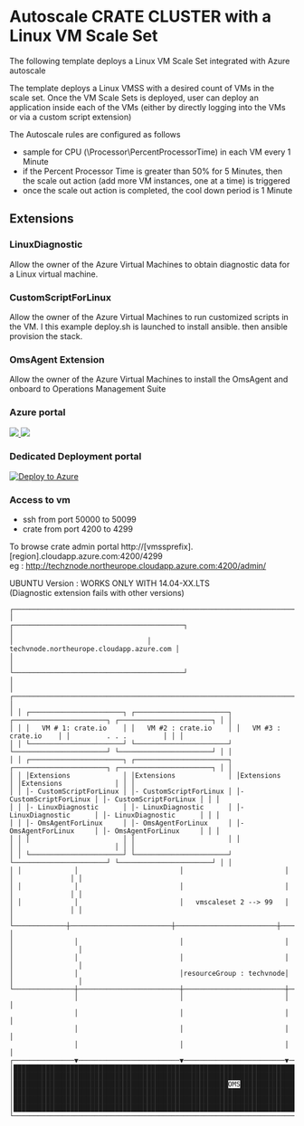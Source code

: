 
# Autoscale CRATE CLUSTER with a Linux VM Scale Set  

The following template deploys a Linux VM Scale Set integrated with Azure autoscale  

The template deploys a Linux VMSS with a desired count of VMs in the scale set. Once the VM Scale Sets is deployed, user can deploy an application inside each of the VMs (either by directly logging into the VMs or via a custom script extension)  

The Autoscale rules are configured as follows  
- sample for CPU (\\Processor\\PercentProcessorTime) in each VM every 1 Minute  
- if the Percent Processor Time is greater than 50% for 5 Minutes, then the scale out action (add more VM instances, one at a time) is triggered
- once the scale out action is completed, the cool down period is 1 Minute  

## Extensions  

### LinuxDiagnostic  

Allow the owner of the Azure Virtual Machines to obtain diagnostic data for a Linux virtual machine.  

### CustomScriptForLinux

Allow the owner of the Azure Virtual Machines to run customized scripts in the VM.
I this example deploy.sh is launched to install ansible. then ansible provision the stack.    

### OmsAgent Extension 

Allow the owner of the Azure Virtual Machines to install the OmsAgent and onboard to Operations Management Suite

  

### Azure portal  

<a href="https://portal.azure.com/#create/Microsoft.Template/uri/https%3A%2F%2Fraw.githubusercontent.com%2Fherveleclerc%2FTechDaysCampDemo%2Fmaster%2Fubuntu-vmss%2Fazuredeploy.json" target="_blank">
    <img src="http://azuredeploy.net/deploybutton.png"/>
</a>
<a href="http://armviz.io/#/?load=https%3A%2F%2Fraw.githubusercontent.com%2Fherveleclerc%2FTechDaysCampDemo%2Fmaster%2Fubuntu-vmss%2Fazuredeploy.json" target="_blank">
    <img src="http://armviz.io/visualizebutton.png"/>
</a>


### Dedicated Deployment portal  

[![Deploy to Azure](http://azuredeploy.net/deploybutton.png)](https://azuredeploy.net/)  


### Access to vm
- ssh   from port 50000 to 50099  
- crate from port 4200  to 4299  

To browse crate admin portal http://[vmssprefix].[region].cloudapp.azure.com:4200/4299  
eg :  http://techznode.northeurope.cloudapp.azure.com:4200/admin/  

UBUNTU Version  : WORKS ONLY WITH 14.04-XX.LTS  
(Diagnostic extension fails with other versions)


    ┌─────────────────────────────────────────────────────────────────────────────────────────────────────────────┐
    │                                 ┌──────────────────────────────────────────┐                                │
    │                                 │ techvnode.northeurope.cloudapp.azure.com │                                │
    │                                 └──────────────────────────────────────────┘                                │
    │ ┌─────────────────────────────────────────────────────────────────────────────────────────────────────────┐ │
    │ │ ┌───────────────────────┐ ┌───────────────────────┐ ┌───────────────────────┐ ┌───────────────────────┐ │ │
    │ │ │   VM # 1: crate.io    │ │   VM #2 : crate.io    │ │   VM #3 : crate.io    │ │         . . .         │ │ │
    │ │ └───────────────────────┘ └───────────────────────┘ └───────────────────────┘ └───────────────────────┘ │ │
    │ │ ┌───────────────────────┐ ┌───────────────────────┐ ┌───────────────────────┐ ┌───────────────────────┐ │ │
    │ │ │Extensions             │ │Extensions             │ │Extensions             │ │Extensions             │ │ │
    │ │ │- CustomScriptForLinux │ │- CustomScriptForLinux │ │- CustomScriptForLinux │ │- CustomScriptForLinux │ │ │
    │ │ │- LinuxDiagnostic      │ │- LinuxDiagnostic      │ │- LinuxDiagnostic      │ │- LinuxDiagnostic      │ │ │
    │ │ │- OmsAgentForLinux     │ │- OmsAgentForLinux     │ │- OmsAgentForLinux     │ │- OmsAgentForLinux     │ │ │
    │ │ │                       │ │                       │ │                       │ │                       │ │ │
    │ │ └───────────────────────┘ └───────────────────────┘ └───────────────────────┘ └───────────────────────┘ │ │
    │ │             │                         │                         │                        │              │ │
    │ │             │                         │                         │                        │              │ │
    │ │             │                         │   vmscaleset 2 --> 99   │                        │              │ │
    │ └─────────────┼─────────────────────────┼─────────────────────────┼────────────────────────┼──────────────┘ │
    │               │                         │                         │                        │                │
    │               │                         │                         │                        │                │
    │               │                         │resourceGroup : techvnode│                        │                │
    └───────────────┼─────────────────────────┼─────────────────────────┼────────────────────────┼────────────────┘
                    │                         │                         │                        │                 
                    │                         │                         │                        │                 
                    │                         │                         │                        │                 
                    │                         │                         │                        │                 
    ┌───────────────▼─────────────────────────▼─────────────────────────▼────────────────────────▼────────────────┐
    │█████████████████████████████████████████████████████████████████████████████████████████████████████████████│
    │█████████████████████████████████████████████████████████████████████████████████████████████████████████████│
    │█████████████████████████████████████████████████████OMS█████████████████████████████████████████████████████│
    │█████████████████████████████████████████████████████████████████████████████████████████████████████████████│
    │█████████████████████████████████████████████████████████████████████████████████████████████████████████████│
    │█████████████████████████████████████████████████████████████████████████████████████████████████████████████│
    └─────────────────────────────────────────────────────────────────────────────────────────────────────────────┘
